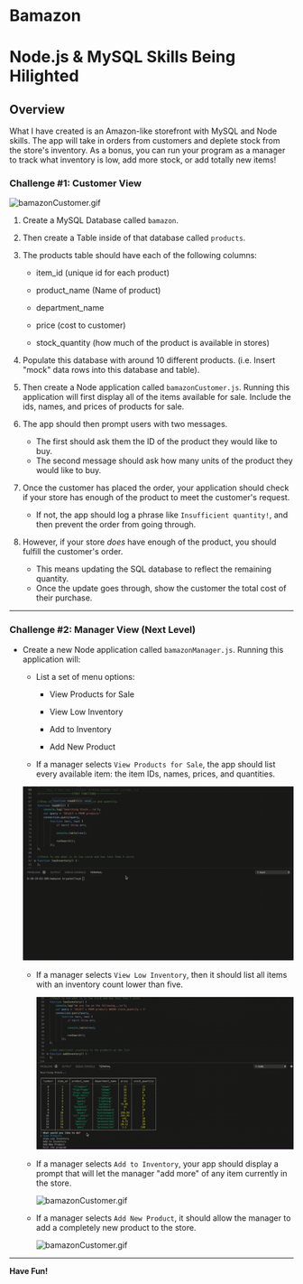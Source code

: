 # Bamazon

# Node.js & MySQL Skills Being Hilighted

## Overview

What I have created is an Amazon-like storefront with MySQL and Node skills. The app will take in orders from customers and deplete stock from the store's inventory. As a bonus, you can run your program as a manager to track what inventory is low, add more stock, or add totally new items!

### Challenge #1: Customer View 

   ![bamazonCustomer.gif](/assets/gifs/Code_Gifs/bamazonCustomer.gif)

1. Create a MySQL Database called `bamazon`.

2. Then create a Table inside of that database called `products`.

3. The products table should have each of the following columns:

   * item_id (unique id for each product)

   * product_name (Name of product)

   * department_name

   * price (cost to customer)

   * stock_quantity (how much of the product is available in stores)

4. Populate this database with around 10 different products. (i.e. Insert "mock" data rows into this database and table).

5. Then create a Node application called `bamazonCustomer.js`. Running this application will first display all of the items available for sale. Include the ids, names, and prices of products for sale.

6. The app should then prompt users with two messages.

   * The first should ask them the ID of the product they would like to buy.
   * The second message should ask how many units of the product they would like to buy.

7. Once the customer has placed the order, your application should check if your store has enough of the product to meet the customer's request.

   * If not, the app should log a phrase like `Insufficient quantity!`, and then prevent the order from going through.

8. However, if your store _does_ have enough of the product, you should fulfill the customer's order.
   * This means updating the SQL database to reflect the remaining quantity.
   * Once the update goes through, show the customer the total cost of their purchase.

- - -

### Challenge #2: Manager View (Next Level)


* Create a new Node application called `bamazonManager.js`. Running this application will:

  * List a set of menu options:

    * View Products for Sale
    
    * View Low Inventory
    
    * Add to Inventory
    
    * Add New Product

  * If a manager selects `View Products for Sale`, the app should list every available item: the item IDs, names, prices, and quantities.

   ![bamazonCustomer.gif](/assets/gifs/Code_Gifs/bamazonManager_readall.gif)


  * If a manager selects `View Low Inventory`, then it should list all items with an inventory count lower than five.

     ![bamazonCustomer.gif](/assets/gifs/Code_Gifs/bamazonManager_lowstock.gif)

  * If a manager selects `Add to Inventory`, your app should display a prompt that will let the manager "add more" of any item currently in the store.

       ![bamazonCustomer.gif](/assets/gifs/Code_Gifs/bamazonManager_addstock.gif)

  * If a manager selects `Add New Product`, it should allow the manager to add a completely new product to the store.

       ![bamazonCustomer.gif](/assets/gifs/Code_Gifs/bamazonManager_addnewstock.gif)


- - -

**Have Fun!**
